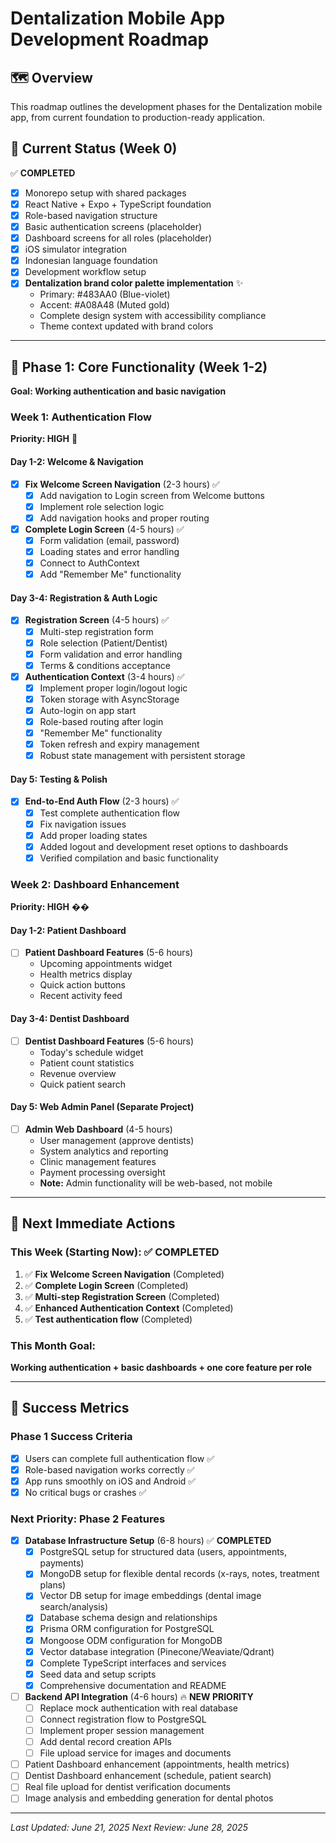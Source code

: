 # Dentalization Mobile App Development Roadmap

## 🗺️ Overview
This roadmap outlines the development phases for the Dentalization mobile app, from current foundation to production-ready application.

## 📍 Current Status (Week 0)
✅ **COMPLETED**
- [x] Monorepo setup with shared packages
- [x] React Native + Expo + TypeScript foundation
- [x] Role-based navigation structure
- [x] Basic authentication screens (placeholder)
- [x] Dashboard screens for all roles (placeholder)
- [x] iOS simulator integration
- [x] Indonesian language foundation
- [x] Development workflow setup
- [x] **Dentalization brand color palette implementation** ✨
  - Primary: #483AA0 (Blue-violet)
  - Accent: #A08A48 (Muted gold)
  - Complete design system with accessibility compliance
  - Theme context updated with brand colors

---

## 🚀 Phase 1: Core Functionality (Week 1-2)
**Goal: Working authentication and basic navigation**

### Week 1: Authentication Flow
**Priority: HIGH** 🔴

#### Day 1-2: Welcome & Navigation
- [x] **Fix Welcome Screen Navigation** (2-3 hours) ✅
  - [x] Add navigation to Login screen from Welcome buttons
  - [x] Implement role selection logic
  - [x] Add navigation hooks and proper routing

- [x] **Complete Login Screen** (4-5 hours) ✅
  - [x] Form validation (email, password)
  - [x] Loading states and error handling
  - [x] Connect to AuthContext
  - [x] Add "Remember Me" functionality

#### Day 3-4: Registration & Auth Logic
- [x] **Registration Screen** (4-5 hours) ✅
  - [x] Multi-step registration form
  - [x] Role selection (Patient/Dentist)
  - [x] Form validation and error handling
  - [x] Terms & conditions acceptance

- [x] **Authentication Context** (3-4 hours) ✅
  - [x] Implement proper login/logout logic
  - [x] Token storage with AsyncStorage
  - [x] Auto-login on app start
  - [x] Role-based routing after login
  - [x] "Remember Me" functionality
  - [x] Token refresh and expiry management
  - [x] Robust state management with persistent storage

#### Day 5: Testing & Polish
- [x] **End-to-End Auth Flow** (2-3 hours) ✅
  - [x] Test complete authentication flow
  - [x] Fix navigation issues
  - [x] Add proper loading states
  - [x] Added logout and development reset options to dashboards
  - [x] Verified compilation and basic functionality

### Week 2: Dashboard Enhancement
**Priority: HIGH** ��

#### Day 1-2: Patient Dashboard
- [ ] **Patient Dashboard Features** (5-6 hours)
  - Upcoming appointments widget
  - Health metrics display
  - Quick action buttons
  - Recent activity feed

#### Day 3-4: Dentist Dashboard  
- [ ] **Dentist Dashboard Features** (5-6 hours)
  - Today's schedule widget
  - Patient count statistics
  - Revenue overview
  - Quick patient search

#### Day 5: Web Admin Panel (Separate Project)
- [ ] **Admin Web Dashboard** (4-5 hours)
  - User management (approve dentists)
  - System analytics and reporting
  - Clinic management features
  - Payment processing oversight
  - **Note:** Admin functionality will be web-based, not mobile

---

## 📱 Next Immediate Actions

### This Week (Starting Now): ✅ **COMPLETED**
1. ✅ **Fix Welcome Screen Navigation** (Completed)
2. ✅ **Complete Login Screen** (Completed)
3. ✅ **Multi-step Registration Screen** (Completed)
4. ✅ **Enhanced Authentication Context** (Completed)
5. ✅ **Test authentication flow** (Completed)

### This Month Goal:
**Working authentication + basic dashboards + one core feature per role**

---

## 🎯 Success Metrics

### Phase 1 Success Criteria
- [x] Users can complete full authentication flow ✅
- [x] Role-based navigation works correctly ✅
- [x] App runs smoothly on iOS and Android ✅
- [x] No critical bugs or crashes ✅

### Next Priority: Phase 2 Features
- [x] **Database Infrastructure Setup** (6-8 hours) ✅ **COMPLETED**
  - [x] PostgreSQL setup for structured data (users, appointments, payments)
  - [x] MongoDB setup for flexible dental records (x-rays, notes, treatment plans)
  - [x] Vector DB setup for image embeddings (dental image search/analysis)
  - [x] Database schema design and relationships
  - [x] Prisma ORM configuration for PostgreSQL
  - [x] Mongoose ODM configuration for MongoDB
  - [x] Vector database integration (Pinecone/Weaviate/Qdrant)
  - [x] Complete TypeScript interfaces and services
  - [x] Seed data and setup scripts
  - [x] Comprehensive documentation and README
- [ ] **Backend API Integration** (4-6 hours) 🔥 **NEW PRIORITY**
  - [ ] Replace mock authentication with real database
  - [ ] Connect registration flow to PostgreSQL
  - [ ] Implement proper session management
  - [ ] Add dental record creation APIs
  - [ ] File upload service for images and documents
- [ ] Patient Dashboard enhancement (appointments, health metrics)
- [ ] Dentist Dashboard enhancement (schedule, patient search)
- [ ] Real file upload for dentist verification documents
- [ ] Image analysis and embedding generation for dental photos

---

*Last Updated: June 21, 2025*
*Next Review: June 28, 2025*
